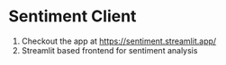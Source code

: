 # Sentiment Client


1. Checkout the app at https://sentiment.streamlit.app/
2. Streamlit based frontend for sentiment analysis
